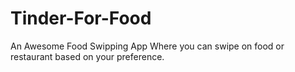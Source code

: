 # Tinder-For-Food
An Awesome Food Swipping App Where you can swipe on food or restaurant based on your preference.

